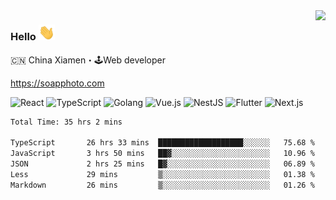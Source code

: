 <img align="right" src="https://github-readme-stats.vercel.app/api?username=yiiu&show_icons=false&bg_color=30,e96443,904e95&title_color=fff&text_color=fff" />

### Hello <img src="https://raw.githubusercontent.com/ABSphreak/ABSphreak/master/gifs/Hi.gif" width="26px" />
 
🇨🇳 China Xiamen・🕹Web developer

https://soapphoto.com

<p align="left"><img src="https://cdn.svgporn.com/logos/react.svg" alt="React" width="32" height="32"/> <img src="https://cdn.svgporn.com/logos/typescript-icon.svg" alt="TypeScript" width="32" height="32"/> <img src="https://cdn.svgporn.com/logos/gopher.svg" alt="Golang" width="32" height="32"/> <img src="https://cdn.svgporn.com/logos/vue.svg" alt="Vue.js" width="32" height="32"/> <img src="https://cdn.svgporn.com/logos/nestjs.svg" alt="NestJS" width="32" height="32"/> <img src="https://cdn.svgporn.com/logos/flutter.svg" alt="Flutter" width="32" height="32"/> <img src="https://cdn.svgporn.com/logos/nextjs-icon.svg" alt="Next.js" width="32" height="32"/></p>


<!--START_SECTION:waka-->

```txt
Total Time: 35 hrs 2 mins

TypeScript       26 hrs 33 mins  ███████████████████░░░░░░   75.68 %
JavaScript       3 hrs 50 mins   ██▓░░░░░░░░░░░░░░░░░░░░░░   10.96 %
JSON             2 hrs 25 mins   █▓░░░░░░░░░░░░░░░░░░░░░░░   06.89 %
Less             29 mins         ▒░░░░░░░░░░░░░░░░░░░░░░░░   01.38 %
Markdown         26 mins         ▒░░░░░░░░░░░░░░░░░░░░░░░░   01.26 %
```

<!--END_SECTION:waka-->
